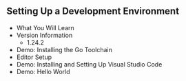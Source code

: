 ## Setting Up a Development Environment
  - What You Will Learn
  - Version Information
    - 1.24.2
  - Demo: Installing the Go Toolchain
  - Editor Setup
  - Demo: Installing and Setting Up Visual Studio Code
  - Demo: Hello World
